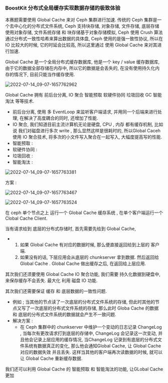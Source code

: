 ### BoostKit 分布式全局缓存实现数据存储的极致体验

本赛题需要使用 Global Cache 来对 Ceph 集群进行加速. 传统的 Ceph 集群是一个去中心化的分布式文件系统, Ceph 支持块存储, 对象存储, 文件存储, 底层存储使用对象存储, 文件系统存储 和 块存储基于对象存储模拟, Ceph 使用 Crush 算法通过分布式一致性哈希来算出数据的具体盘, Ceph 使用的是强一致性协议, 所以在 IO 比较大的时候, 它的时延会比较高, 所以这里通过 使用 Global Cache 来对其进行加速.

Global Cache 是一个全局分布式缓存数据库, 他是一个 key / value 缓存数据库, 由于它的数据全部存储在内存中, 所以它的数据是会丢失的, 在没有使用持久化内存的情况下, 目前只能当作缓存使用.  

![2022-07-14_09-07-1657762962](/home/fan/Screenshots/2022-07-14_09-07-1657762962.jpg)

Global Cache 拥有 前后台分离, IO 聚合 智能预取 软硬件协同 垃圾回收 GC 智能淘汰 等等技术.

- 前后台分离, 使用 多 EventLoop 来监听客户端请求, 并用同一个后端来进行处理, 在解决了高度耦合的同时,  还增加了性能.
- IO 聚合, 我们知道目前主流计算机无论是硬盘, CPU , 内存 都有缓存机制, 比如说 我们对磁盘进行多次 write , 那么显然这样是很耗时的, 所以Global Caceh 使用  IO 聚合技术, 将多次的小文件写入聚合在一起写入, 大幅度提高写的性能.
- 智能预取 :
- 软硬件协同 :
- 垃圾回收 :
- 智能淘汰 :

![2022-07-14_09-07-1657763381](/home/fan/Screenshots/2022-07-14_09-07-1657763381.jpg)

方案 :

![2022-07-14_09-07-1657763467](/home/fan/Screenshots/2022-07-14_09-07-1657763467.jpg)

![2022-07-14_09-07-1657763524](/home/fan/Screenshots/2022-07-14_09-07-1657763524.jpg)

在 ceph 单个节点之上 运行一个 Global Cache 缓存系统 , 在单个客户端运行一个 Clobal Cache Client.

当有请求给到 底层的分布式存储时, 首先需要先给到 Global Cache, 

- 1. 如果 Global Cache 有对应的数据时候, 那么便直接返回给到上层的 客户端.
  2. 如果没有的话, 下层应用会从底层的 chunkserver 拿到数据. 然后返回给 Global Cache . Global Cache 做出缓存之后, 在返回给上层应用.

其次我们还须要使用 Global Cache IO 聚合功能, 我们需要 持久化数据到硬盘中, 来保存缓存不会丢失. 最大化 利用 磁盘 IO 功能.

其次我们还需要保证 缓存 和 底层数据的一致性问题.

- 例如 ; 当其他的节点读了一次底层的分布式文件系统的存储, 但此时其他的节点又写了一次底层的分布式文件系统的存储, 那么此时 Globa Cache 的数据 和 底层的分布式文件系统的数据就会产生不一致问题. 
- 解决方案 :
  - 在 Ceph 集群中的 chunkserver 中维护一个变动的日志记录 ChangeLog ,  当每次有更改请求打到底层的存储中, ChangeLog 会记录这一次变动, 并且他会记录上层应用的缓存情况, 当ChangeLog 记录到有底层的分布式文件系统有数据真正的变化, 那么他会通知Global Cache, 让 Global Cache 对应的数据失效 并且丢失. 这样当其他的客户端再次读数据的时候, 就可以 让 Global Cache 重新缓存数据.

我们还可以利用 Global Cache 的 智能预取 和 智能淘汰的功能, 让GLobal Cache 更加

